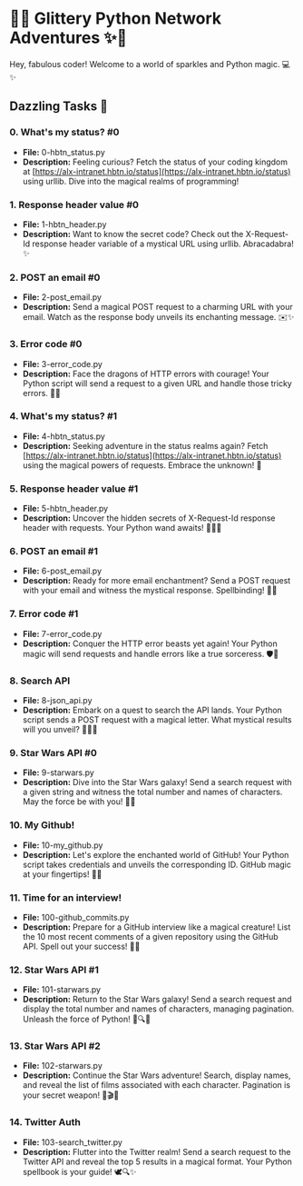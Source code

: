# 🌈✨ Glittery Python Network Adventures ✨🌈

Hey, fabulous coder! Welcome to a world of sparkles and Python magic. 💻✨

## Dazzling Tasks 🌟

### 0. What's my status? #0
- **File:** 0-hbtn_status.py
- **Description:** Feeling curious? Fetch the status of your coding kingdom at [https://alx-intranet.hbtn.io/status](https://alx-intranet.hbtn.io/status) using urllib. Dive into the magical realms of programming!

### 1. Response header value #0
- **File:** 1-hbtn_header.py
- **Description:** Want to know the secret code? Check out the X-Request-Id response header variable of a mystical URL using urllib. Abracadabra! ✨

### 2. POST an email #0
- **File:** 2-post_email.py
- **Description:** Send a magical POST request to a charming URL with your email. Watch as the response body unveils its enchanting message. ✉️✨

### 3. Error code #0
- **File:** 3-error_code.py
- **Description:** Face the dragons of HTTP errors with courage! Your Python script will send a request to a given URL and handle those tricky errors. 🐉🔮

### 4. What's my status? #1
- **File:** 4-hbtn_status.py
- **Description:** Seeking adventure in the status realms again? Fetch [https://alx-intranet.hbtn.io/status](https://alx-intranet.hbtn.io/status) using the magical powers of requests. Embrace the unknown! 🌟

### 5. Response header value #1
- **File:** 5-hbtn_header.py
- **Description:** Uncover the hidden secrets of X-Request-Id response header with requests. Your Python wand awaits! 🧙‍♀️✨

### 6. POST an email #1
- **File:** 6-post_email.py
- **Description:** Ready for more email enchantment? Send a POST request with your email and witness the mystical response. Spellbinding! 💌✨

### 7. Error code #1
- **File:** 7-error_code.py
- **Description:** Conquer the HTTP error beasts yet again! Your Python magic will send requests and handle errors like a true sorceress. 🛡️🔮

### 8. Search API
- **File:** 8-json_api.py
- **Description:** Embark on a quest to search the API lands. Your Python script sends a POST request with a magical letter. What mystical results will you unveil? 🕵️‍♀️✨

### 9. Star Wars API #0
- **File:** 9-starwars.py
- **Description:** Dive into the Star Wars galaxy! Send a search request with a given string and witness the total number and names of characters. May the force be with you! 🌌✨

### 10. My Github!
- **File:** 10-my_github.py
- **Description:** Let's explore the enchanted world of GitHub! Your Python script takes credentials and unveils the corresponding ID. GitHub magic at your fingertips! 🦄✨

### 11. Time for an interview!
- **File:** 100-github_commits.py
- **Description:** Prepare for a GitHub interview like a magical creature! List the 10 most recent comments of a given repository using the GitHub API. Spell out your success! 📜✨

### 12. Star Wars API #1
- **File:** 101-starwars.py
- **Description:** Return to the Star Wars galaxy! Send a search request and display the total number and names of characters, managing pagination. Unleash the force of Python! 🌌🔍✨

### 13. Star Wars API #2
- **File:** 102-starwars.py
- **Description:** Continue the Star Wars adventure! Search, display names, and reveal the list of films associated with each character. Pagination is your secret weapon! 🌌🎬✨

### 14. Twitter Auth
- **File:** 103-search_twitter.py
- **Description:** Flutter into the Twitter realm! Send a search request to the Twitter API and reveal the top 5 results in a magical format. Your Python spellbook is your guide! 🕊️🔍✨
